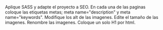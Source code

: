 Aplique SASS y adapte el proyecto a SEO.
En cada una de las paginas coloque las etiquetas metas; meta name="description" y meta name="keywords".
Modifique los alt de las imagenes.
Edite el tamaño de las imagenes.
Renombre las imagenes.
Coloque un solo H1 por html.